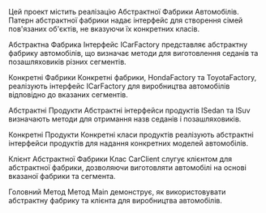 Цей проект містить реалізацію Абстрактної Фабрики Автомобілів. Патерн абстрактної фабрики надає інтерфейс для створення сімей пов'язаних об'єктів, не вказуючи їх конкретних класів.

Абстрактна Фабрика
Інтерфейс ICarFactory представляє абстрактну фабрику автомобілів, що визначає методи для виготовлення седанів та позашляховиків різних сегментів.

Конкретні Фабрики
Конкретні фабрики, HondaFactory та ToyotaFactory, реалізують інтерфейс ICarFactory для виробництва автомобілів відповідно до вказаних сегментів.

Абстрактні Продукти
Абстрактні інтерфейси продуктів ISedan та ISuv визначають методи для отримання назв седанів і позашляховиків.

Конкретні Продукти
Конкретні класи продуктів реалізують абстрактні інтерфейси продуктів для надання конкретних моделей автомобілів.

Клієнт Абстрактної Фабрики
Клас CarClient слугує клієнтом для абстрактної фабрики, дозволяючи виготовляти автомобілі на основі вказаної фабрики та сегмента.

Головний Метод
Метод Main демонструє, як використовувати абстрактну фабрику та клієнта для виробництва автомобілів.
